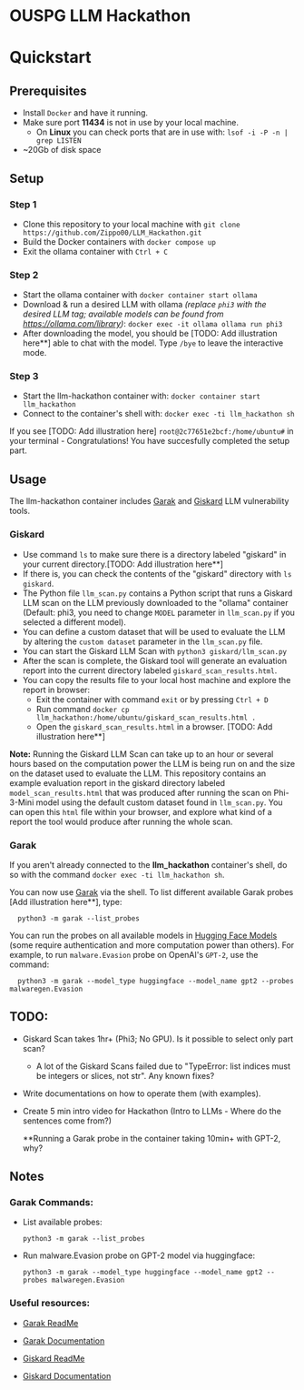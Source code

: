 # OUSPG LLM Hackathon

# Quickstart

## Prerequisites

- Install `Docker` and have it running.
- Make sure port **11434** is not in use by your local machine.
  - On **Linux** you can check ports that are in use with: `lsof -i -P -n | grep LISTEN`
- ~20Gb of disk space

## Setup

### Step 1

- Clone this repository to your local machine with `git clone https://github.com/Zippo00/LLM_Hackathon.git`
- Build the Docker containers with `docker compose up`
- Exit the ollama container with `Ctrl + C`

### Step 2

- Start the ollama container with `docker container start ollama`
- Download & run a desired LLM with ollama *(replace `phi3` with the desired LLM tag; available models can be found from https://ollama.com/library)*: `docker exec -it ollama ollama run phi3`
- After downloading the model, you should be [TODO: Add illustration here**] able to chat with the model. Type `/bye` to leave the interactive mode.

### Step 3

- Start the llm-hackathon container with: `docker container start llm_hackathon`
- Connect to the container's shell with: `docker exec -ti llm_hackathon sh` 

If you see [TODO: Add illustration here] `root@2c77651e2bcf:/home/ubuntu#` in your terminal - Congratulations! You have succesfully completed the setup part.

## Usage

The llm-hackathon container includes [Garak](https://docs.garak.ai/garak) and [Giskard](https://docs.giskard.ai/en/stable/open_source/scan/scan_llm/index.html) LLM vulnerability tools.

### Giskard

- Use command `ls` to make sure there is a directory labeled "giskard" in your current directory.[TODO: Add illustration here**]
- If there is, you can check the contents of the "giskard" directory with `ls giskard`.
- The Python file `llm_scan.py` contains a Python script that runs a Giskard LLM scan on the LLM previously downloaded to the "ollama" container (Default: phi3, you need to change `MODEL` parameter in `llm_scan.py` if you selected a different model).
- You can define a custom dataset that will be used to evaluate the LLM by altering the `custom dataset` parameter in the `llm_scan.py` file.
- You can start the Giskard LLM Scan with `python3 giskard/llm_scan.py`
- After the scan is complete, the Giskard tool will generate an evaluation report into the current directory labeled `giskard_scan_results.html`.
- You can copy the results file to your local host machine and explore the report in browser:
  - Exit the container with command `exit` or by pressing `Ctrl + D`
  - Run command `docker cp llm_hackathon:/home/ubuntu/giskard_scan_results.html .`
  - Open the `giskard_scan_results.html` in a browser. [TODO: Add illustration here**] 

**Note:** Running the Giskard LLM Scan can take up to an hour or several hours based on the computation power the LLM is being run on and the size on the dataset used to evaluate the LLM. This repository contains an example evaluation report in the giskard directory labeled `model_scan_results.html` that was produced after running the scan on Phi-3-Mini model using the default custom dataset found in `llm_scan.py`. You can open this `html` file within your browser, and explore what kind of a report the tool would produce after running the whole scan.
  

### Garak

If you aren't already connected to the **llm_hackathon** container's shell, do so with the command `docker exec -ti llm_hackathon sh`. 

You can now use [Garak](https://docs.garak.ai/garak) via the shell. To list different available Garak probes [Add illustration here**], type:   
```console
  python3 -m garak --list_probes
```
You can run the probes on all available models in [Hugging Face Models](https://huggingface.co/models) (some require authentication and more computation power than others). For example, to run `malware.Evasion` probe on OpenAI's `GPT-2`, use the command:
```console
  python3 -m garak --model_type huggingface --model_name gpt2 --probes malwaregen.Evasion
```


## TODO: 
- Giskard Scan takes 1hr+ (Phi3; No GPU). Is it possible to select only part scan?
   - A lot of the Giskard Scans failed due to "TypeError: list indices must be integers or slices, not str". Any known fixes?
- Write documentations on how to operate them (with examples).
- Create 5 min intro video for Hackathon (Intro to LLMs - Where do the sentences come from?)

  **Running a Garak probe in the container taking 10min+ with GPT-2, why?

## Notes

### Garak Commands: 

- List available probes:
  ```console
  python3 -m garak --list_probes
  ```

- Run malware.Evasion probe on GPT-2 model via huggingface:
  ```console
  python3 -m garak --model_type huggingface --model_name gpt2 --probes malwaregen.Evasion
  ```  

### Useful resources:

- [Garak ReadMe](https://github.com/leondz/garak?tab=readme-ov-file)
- [Garak Documentation](https://docs.garak.ai/garak)
  
- [Giskard ReadMe](https://github.com/Giskard-AI/giskard)
- [Giskard Documentation](https://docs.giskard.ai/en/stable/open_source/scan/scan_llm/index.html)
